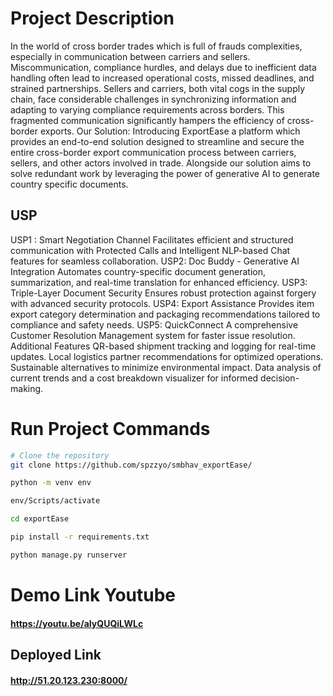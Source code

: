 # Project Description
In the world of cross border trades which is full of frauds complexities, especially in communication between carriers and sellers. Miscommunication, compliance hurdles, and delays due to inefficient data handling often lead to increased operational costs, missed deadlines, and strained partnerships. Sellers and carriers, both vital cogs in the supply chain, face considerable challenges in synchronizing information and adapting to varying compliance requirements across borders. This fragmented communication significantly hampers the efficiency of cross-border exports.
Our Solution:
Introducing ExportEase a platform which provides an end-to-end solution designed to streamline and secure the entire cross-border export communication process between carriers, sellers, and other actors involved in trade. Alongside our solution aims to solve redundant work by leveraging the power of generative AI to generate country specific documents.

## USP
USP1 : Smart Negotiation Channel
Facilitates efficient and structured communication with Protected Calls and Intelligent NLP-based Chat features for seamless collaboration.
USP2: Doc Buddy - Generative AI Integration
Automates country-specific document generation, summarization, and real-time translation for enhanced efficiency.
USP3: Triple-Layer Document Security
Ensures robust protection against forgery with advanced security protocols.
USP4: Export Assistance
Provides item export category determination and packaging recommendations tailored to compliance and safety needs.
USP5: QuickConnect
A comprehensive Customer Resolution Management system for faster issue resolution.
Additional Features
QR-based shipment tracking and logging for real-time updates.
Local logistics partner recommendations for optimized operations.
Sustainable alternatives to minimize environmental impact.
Data analysis of current trends and a cost breakdown visualizer for informed decision-making.

# Run Project Commands

  ```bash
  # Clone the repository
  git clone https://github.com/spzzyo/smbhav_exportEase/
  ```

  ```bash
  python -m venv env
  ```
  ```bash
  env/Scripts/activate
  ```
  ```bash
  cd exportEase
  ```
  ```bash
  pip install -r requirements.txt
  ```
  ```bash
  python manage.py runserver
  ```
# Demo Link Youtube
#### https://youtu.be/aIyQUQiLWLc 

## Deployed Link
#### http://51.20.123.230:8000/


